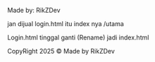 Made by: RikZDev 

jan dijual login.html itu index nya /utama

Login.html tinggal ganti (Rename) jadi index.html


CopyRight 2025 © Made by RikZDev
